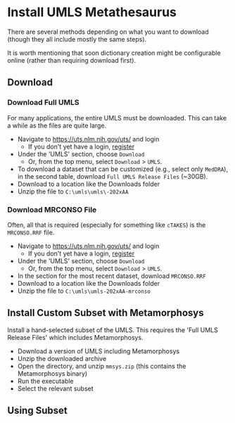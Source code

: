 
# Install UMLS Metathesaurus

There are several methods depending on what you want to download (though they all include mostly the same steps).

It is worth mentioning that soon dictionary creation might be configurable online (rather than requiring download first). 

## Download

### Download Full UMLS

For many applications, the entire UMLS must be downloaded. This can take a while as the files are quite large.

* Navigate to https://uts.nlm.nih.gov/uts/ and login
  * If you don't yet have a login, [register](umls_license.md#create-umls-account)
* Under the 'UMLS' section, choose `Download`
  * Or, from the top menu, select `Download` > `UMLS`.
* To download a dataset that can be customized (e.g., select only `MedDRA`), in the second table, download `Full UMLS Release Files` (~30GB).
* Download to a location like the Downloads folder
* Unzip the file to `C:\umls\umls\-202xAA`

### Download MRCONSO File

Often, all that is required (especially for something like `cTAKES`) is the `MRCONSO.RRF` file.

* Navigate to https://uts.nlm.nih.gov/uts/ and login
  * If you don't yet have a login, [register](umls_license.md#create-umls-account)
* Under the 'UMLS' section, choose `Download`
  * Or, from the top menu, select `Download` > `UMLS`.
* In the section for the most recent dataset, download `MRCONSO.RRF`
* Download to a location like the Downloads folder
* Unzip the file to `C:\umls\umls-202xAA-mrconso`


## Install Custom Subset with Metamorphosys

Install a hand-selected subset of the UMLS. This requires the 'Full UMLS Release Files' which includes Metamorphosys.

* Download a version of UMLS including Metamorphosys
* Unzip the downloaded archive
* Open the directory, and unzip `mmsys.zip` (this contains the Metamorphosys binary)
* Run the executable
* Select the relevant subset

## Using Subset
